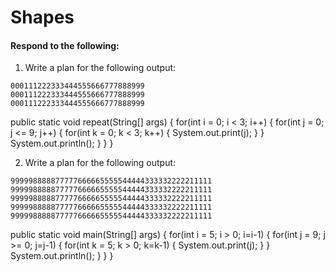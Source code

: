 # Shapes
#### Respond to the following:

1. Write a plan for the following output:
```
000111222333444555666777888999
000111222333444555666777888999
000111222333444555666777888999
```
  public static void repeat(String[] args) {
    for(int i = 0; i < 3; i++) {
      for(int j = 0; j <= 9; j++) {
        for(int k = 0; k < 3; k++) {
            System.out.print(j);
        }
    }
    System.out.println();
    }
  }
}


2. Write a plan for the following output:
```
999998888877777666665555544444333332222211111
999998888877777666665555544444333332222211111
999998888877777666665555544444333332222211111
999998888877777666665555544444333332222211111
999998888877777666665555544444333332222211111
```
 
  public static void main(String[] args) {
    for(int i = 5; i > 0; i=i-1) {
      for(int j = 9; j >= 0; j=j-1) {
        for(int k = 5; k > 0; k=k-1) {
            System.out.print(j);
        }
    }
    System.out.println();
    }
  }
}
